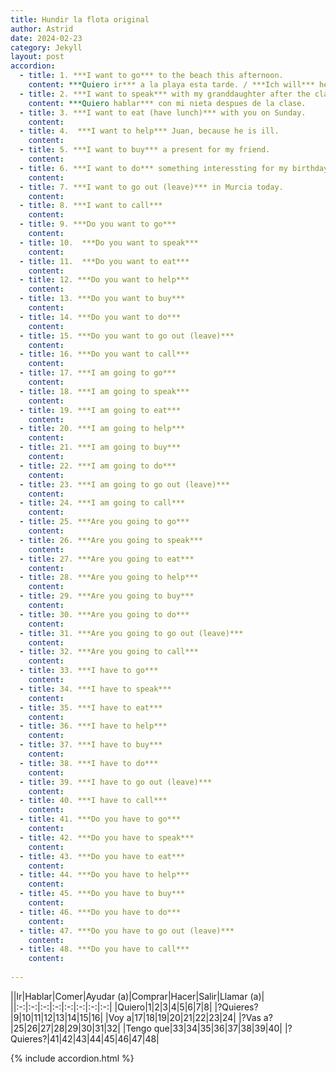 ```yaml
---
title: Hundir la flota original
author: Astrid
date: 2024-02-23
category: Jekyll
layout: post
accordion: 
  - title: 1. ***I want to go*** to the beach this afternoon.
    content: ***Quiero ir*** a la playa esta tarde. / ***Ich will*** heute Nachmittag zum Strand gehen.
  - title: 2. ***I want to speak*** with my granddaughter after the class. / ***Ich will*** nach dem Unterricht mit meiner Enkeltochter sprechen.
    content: ***Quiero hablar*** con mi nieta despues de la clase.
  - title: 3. ***I want to eat (have lunch)*** with you on Sunday.
    content: 
  - title: 4.  ***I want to help*** Juan, because he is ill.
    content: 
  - title: 5. ***I want to buy*** a present for my friend.
    content: 
  - title: 6. ***I want to do*** something interessting for my birthday.
    content: 
  - title: 7. ***I want to go out (leave)*** in Murcia today.
    content: 
  - title: 8. ***I want to call***
    content: 
  - title: 9. ***Do you want to go***
    content: 
  - title: 10.  ***Do you want to speak***
    content: 
  - title: 11.  ***Do you want to eat***
    content: 
  - title: 12. ***Do you want to help***
    content: 
  - title: 13. ***Do you want to buy***
    content: 
  - title: 14. ***Do you want to do***
    content: 
  - title: 15. ***Do you want to go out (leave)***
    content: 
  - title: 16. ***Do you want to call***
    content: 
  - title: 17. ***I am going to go***
    content: 
  - title: 18. ***I am going to speak***
    content: 
  - title: 19. ***I am going to eat***
    content: 
  - title: 20. ***I am going to help***
    content: 
  - title: 21. ***I am going to buy***
    content: 
  - title: 22. ***I am going to do***
    content: 
  - title: 23. ***I am going to go out (leave)***
    content: 
  - title: 24. ***I am going to call***
    content: 
  - title: 25. ***Are you going to go***
    content: 
  - title: 26. ***Are you going to speak***
    content: 
  - title: 27. ***Are you going to eat***
    content: 
  - title: 28. ***Are you going to help***
    content: 
  - title: 29. ***Are you going to buy***
    content: 
  - title: 30. ***Are you going to do***
    content: 
  - title: 31. ***Are you going to go out (leave)***
    content: 
  - title: 32. ***Are you going to call***
    content: 
  - title: 33. ***I have to go***
    content: 
  - title: 34. ***I have to speak***
    content: 
  - title: 35. ***I have to eat***
    content: 
  - title: 36. ***I have to help***
    content: 
  - title: 37. ***I have to buy***
    content: 
  - title: 38. ***I have to do***
    content: 
  - title: 39. ***I have to go out (leave)***
    content: 
  - title: 40. ***I have to call***
    content: 
  - title: 41. ***Do you have to go***
    content: 
  - title: 42. ***Do you have to speak***
    content: 
  - title: 43. ***Do you have to eat***
    content: 
  - title: 44. ***Do you have to help***
    content: 
  - title: 45. ***Do you have to buy***
    content: 
  - title: 46. ***Do you have to do***
    content: 
  - title: 47. ***Do you have to go out (leave)***
    content: 
  - title: 48. ***Do you have to call***
    content: 
 
---
```


||Ir|Hablar|Comer|Ayudar (a)|Comprar|Hacer|Salir|Llamar (a)|
||:-:|:-:|:-:|:-:|:-:|:-:|:-:|:-:|
|Quiero|1|2|3|4|5|6|7|8|
|?Quieres?|9|10|11|12|13|14|15|16|
|Voy a|17|18|19|20|21|22|23|24|
|?Vas a?|25|26|27|28|29|30|31|32|
|Tengo que|33|34|35|36|37|38|39|40|
|?Quieres?|41|42|43|44|45|46|47|48|


{% include accordion.html %}

